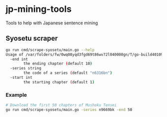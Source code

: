 # jp-mining-tools

Tools to help with Japanese sentence mining

## Syosetu scraper

```sh
go run cmd/scrape-syosetu/main.go --help
Usage of /var/folders/fw/0wq08yqd3fgd69t86wv72l040000gn/T/go-build4010932054/b001/exe/main:
  -end int
        the ending chapter (default 10)
  -series string
        the code of a series (default "n6316bn")
  -start int
        the starting chapter (default 1)
```

### Example

```sh
# Download the first 50 chapters of Mushoku Tensei
go run cmd/scrape-syosetu/main.go -series n9669bk -end 50
```
